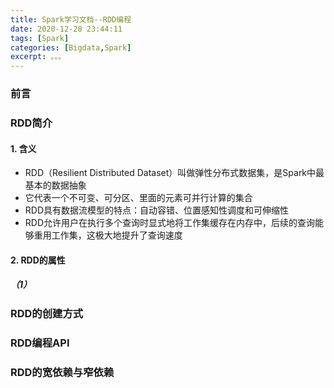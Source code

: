 ```yaml
---
title: Spark学习文档--RDD编程
date: 2020-12-28 23:44:11
tags: [Spark]
categories: [Bigdata,Spark]
excerpt: 。。。
---
```


### 前言

### RDD简介

#### 1. 含义

- RDD（Resilient Distributed Dataset）叫做弹性分布式数据集，是Spark中最基本的数据抽象
- 它代表一个不可变、可分区、里面的元素可并行计算的集合
- RDD具有数据流模型的特点：自动容错、位置感知性调度和可伸缩性
- RDD允许用户在执行多个查询时显式地将工作集缓存在内存中，后续的查询能够重用工作集，这极大地提升了查询速度


#### 2. RDD的属性

##### （1）

### RDD的创建方式

 

### RDD编程API




### RDD的宽依赖与窄依赖